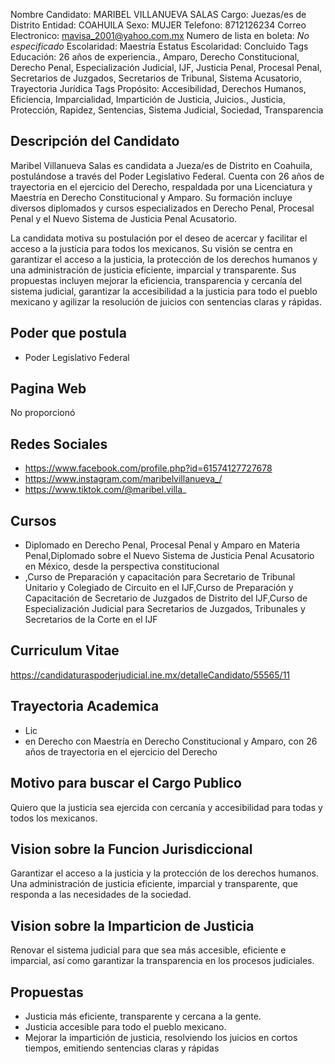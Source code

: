 Nombre Candidato: MARIBEL VILLANUEVA SALAS
Cargo: Juezas/es de Distrito
Entidad: COAHUILA
Sexo: MUJER
Telefono: 8712126234
Correo Electronico: mavisa_2001@yahoo.com.mx
Numero de lista en boleta: *No especificado*
Escolaridad: Maestría
Estatus Escolaridad: Concluido
Tags Educación: 26 años de experiencia., Amparo, Derecho Constitucional, Derecho Penal, Especialización Judicial, IJF, Justicia Penal, Procesal Penal, Secretarios de Juzgados, Secretarios de Tribunal, Sistema Acusatorio, Trayectoria Jurídica
Tags Propósito: Accesibilidad, Derechos Humanos, Eficiencia, Imparcialidad, Impartición de Justicia, Juicios., Justicia, Protección, Rapidez, Sentencias, Sistema Judicial, Sociedad, Transparencia


## Descripción del Candidato 

Maribel Villanueva Salas es candidata a Jueza/es de Distrito en Coahuila, postulándose a través del Poder Legislativo Federal. Cuenta con 26 años de trayectoria en el ejercicio del Derecho, respaldada por una Licenciatura y Maestría en Derecho Constitucional y Amparo. Su formación incluye diversos diplomados y cursos especializados en Derecho Penal, Procesal Penal y el Nuevo Sistema de Justicia Penal Acusatorio.

La candidata motiva su postulación por el deseo de acercar y facilitar el acceso a la justicia para todos los mexicanos. Su visión se centra en garantizar el acceso a la justicia, la protección de los derechos humanos y una administración de justicia eficiente, imparcial y transparente. Sus propuestas incluyen mejorar la eficiencia, transparencia y cercanía del sistema judicial, garantizar la accesibilidad a la justicia para todo el pueblo mexicano y agilizar la resolución de juicios con sentencias claras y rápidas.


## Poder que postula

- Poder Legislativo Federal


## Pagina Web

No proporcionó


## Redes Sociales

- https://www.facebook.com/profile.php?id=61574127727678
- https://www.instagram.com/maribelvillanueva_/
- https://www.tiktok.com/@maribel.villa_


## Cursos

- Diplomado en Derecho Penal, Procesal Penal y Amparo en Materia Penal,Diplomado sobre el Nuevo Sistema de Justicia Penal Acusatorio en México, desde la perspectiva constitucional
- ,Curso de Preparación y capacitación para Secretario de Tribunal Unitario y Colegiado de Circuito en el IJF,Curso de Preparación y Capacitación de Secretario de Juzgados de Distrito del IJF,Curso de Especialización Judicial para Secretarios de Juzgados, Tribunales y Secretarios de la Corte en el IJF


## Curriculum Vitae

https://candidaturaspoderjudicial.ine.mx/detalleCandidato/55565/11


## Trayectoria Academica

- Lic
- en Derecho con Maestría en Derecho Constitucional y Amparo, con 26 años de trayectoria en el ejercicio del Derecho


## Motivo para buscar el Cargo Publico

Quiero que la justicia sea ejercida con cercanía y accesibilidad para todas y todos los mexicanos.


## Vision sobre la Funcion Jurisdiccional

Garantizar el acceso a la justicia y la protección de los derechos humanos. Una administración de justicia eficiente, imparcial y transparente, que responda a las necesidades de la sociedad.


## Vision sobre la Imparticion de Justicia

Renovar el sistema judicial para que sea más accesible, eficiente e imparcial, así como garantizar la transparencia en los procesos judiciales.


## Propuestas

- Justicia más eficiente, transparente y cercana a la gente.
- Justicia accesible para todo el pueblo mexicano.
- Mejorar la impartición de justicia, resolviendo los juicios en cortos tiempos, emitiendo sentencias claras y rápidas

